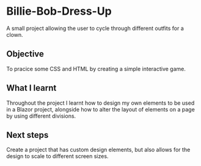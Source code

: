 # Billie-Bob-Dress-Up
A small project allowing the user to cycle through different outfits for a clown.

## Objective
To pracice some CSS and HTML by creating a simple interactive game.

## What I learnt
Throughout the project I learnt how to design my own elements to be used in a Blazor project, alongside how to alter the layout of elements on a page by using different divisions.

## Next steps
Create a project that has custom design elements, but also allows for the design to scale to different screen sizes.
